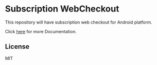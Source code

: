 # Subscription WebCheckout
This repository will have subscription web checkout for Android platform.

Click [here](https://docs.cashfree.com/docs/) for more Documentation.

## License

MIT
